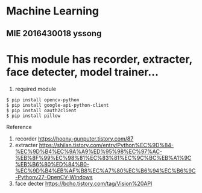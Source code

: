 # Machine Learning

## MIE 2016430018 yssong

# This module has recorder, extracter, face detecter, model trainer...
1. required module
```
$ pip install opencv-python
$ pip install google-api-python-client
$ pip install oauth2client
$ pip install pillow
```
Reference
1. recorder
https://hoony-gunputer.tistory.com/87
2. extracter
https://shilan.tistory.com/entry/Python%EC%9D%84-%EC%9D%B4%EC%9A%A9%ED%95%98%EC%97%AC-%EB%8F%99%EC%98%81%EC%83%81%EC%9C%BC%EB%A1%9C%EB%B6%80%ED%84%B0-%EC%9D%B4%EB%AF%B8%EC%A7%80%EC%B6%94%EC%B6%9C-Pythonv27-OpenCV-Windows
3. face decter
https://bcho.tistory.com/tag/Vision%20API